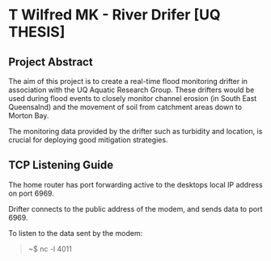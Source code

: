 # T Wilfred MK - River Drifer [UQ THESIS] <br />

## Project Abstract <br />
The aim of this project is to create a real-time flood monitoring drifter in association
with the UQ Aquatic Research Group. These drifters would be used during flood events
to closely monitor channel erosion (in South East Queensalnd) and the movement of
soil from catchment areas down to Morton Bay.

The monitoring data provided by the drifter such as turbidity and location, is crucial
for deploying good mitigation strategies.

## TCP Listening Guide<br />

The home router has port forwarding active to the desktops local IP address on port 6969.

Drifter connects to the public address of the modem, and sends data to port 6969. 

To listen to the data sent by the modem:
> ~$ nc -l 4011 <br />

<br />